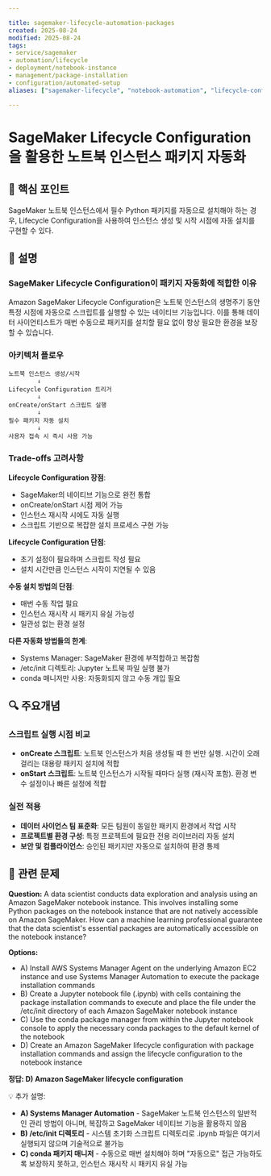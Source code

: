 ```yaml
---

title: sagemaker-lifecycle-automation-packages
created: 2025-08-24
modified: 2025-08-24
tags:
- service/sagemaker
- automation/lifecycle
- deployment/notebook-instance
- management/package-installation
- configuration/automated-setup
aliases: ["sagemaker-lifecycle", "notebook-automation", "lifecycle-config"]

---
```


# SageMaker Lifecycle Configuration을 활용한 노트북 인스턴스 패키지 자동화

## 🎯 핵심 포인트

SageMaker 노트북 인스턴스에서 필수 Python 패키지를 자동으로 설치해야 하는 경우, Lifecycle Configuration을 사용하여 인스턴스 생성 및 시작 시점에 자동 설치를 구현할 수 있다.

## 📝 설명

### SageMaker Lifecycle Configuration이 패키지 자동화에 적합한 이유

Amazon SageMaker Lifecycle Configuration은 노트북 인스턴스의 생명주기 동안 특정 시점에 자동으로 스크립트를 실행할 수 있는 네이티브 기능입니다. 이를 통해 데이터 사이언티스트가 매번 수동으로 패키지를 설치할 필요 없이 항상 필요한 환경을 보장할 수 있습니다.

### 아키텍처 플로우

```
노트북 인스턴스 생성/시작
        ↓
Lifecycle Configuration 트리거
        ↓
onCreate/onStart 스크립트 실행
        ↓
필수 패키지 자동 설치
        ↓
사용자 접속 시 즉시 사용 가능
```

### Trade-offs 고려사항

**Lifecycle Configuration 장점**:
- SageMaker의 네이티브 기능으로 완전 통합
- onCreate/onStart 시점 제어 가능
- 인스턴스 재시작 시에도 자동 실행
- 스크립트 기반으로 복잡한 설치 프로세스 구현 가능

**Lifecycle Configuration 단점**:
- 초기 설정이 필요하며 스크립트 작성 필요
- 설치 시간만큼 인스턴스 시작이 지연될 수 있음

**수동 설치 방법의 단점**:
- 매번 수동 작업 필요
- 인스턴스 재시작 시 패키지 유실 가능성
- 일관성 없는 환경 설정

**다른 자동화 방법들의 한계**:
- Systems Manager: SageMaker 환경에 부적합하고 복잡함
- /etc/init 디렉토리: Jupyter 노트북 파일 실행 불가
- conda 매니저만 사용: 자동화되지 않고 수동 개입 필요

## 🔍 주요개념

### 스크립트 실행 시점 비교

- **onCreate 스크립트**: 노트북 인스턴스가 처음 생성될 때 한 번만 실행. 시간이 오래 걸리는 대용량 패키지 설치에 적합
- **onStart 스크립트**: 노트북 인스턴스가 시작될 때마다 실행 (재시작 포함). 환경 변수 설정이나 빠른 설정에 적합

### 실전 적용

- **데이터 사이언스 팀 표준화**: 모든 팀원이 동일한 패키지 환경에서 작업 시작
- **프로젝트별 환경 구성**: 특정 프로젝트에 필요한 전용 라이브러리 자동 설치
- **보안 및 컴플라이언스**: 승인된 패키지만 자동으로 설치하여 환경 통제

## 📝 관련 문제

**Question:** A data scientist conducts data exploration and analysis using an Amazon SageMaker notebook instance. This involves installing some Python packages on the notebook instance that are not natively accessible on Amazon SageMaker. How can a machine learning professional guarantee that the data scientist's essential packages are automatically accessible on the notebook instance?

**Options:**

- A) Install AWS Systems Manager Agent on the underlying Amazon EC2 instance and use Systems Manager Automation to execute the package installation commands
- B) Create a Jupyter notebook file (.ipynb) with cells containing the package installation commands to execute and place the file under the /etc/init directory of each Amazon SageMaker notebook instance
- C) Use the conda package manager from within the Jupyter notebook console to apply the necessary conda packages to the default kernel of the notebook
- D) Create an Amazon SageMaker lifecycle configuration with package installation commands and assign the lifecycle configuration to the notebook instance

**정답: D) Amazon SageMaker lifecycle configuration**

💡 추가 설명:

- **A) Systems Manager Automation** - SageMaker 노트북 인스턴스의 일반적인 관리 방법이 아니며, 복잡하고 SageMaker 네이티브 기능을 활용하지 않음
- **B) /etc/init 디렉토리** - 시스템 초기화 스크립트 디렉토리로 .ipynb 파일은 여기서 실행되지 않으며 기술적으로 불가능
- **C) conda 패키지 매니저** - 수동으로 매번 설치해야 하며 "자동으로" 접근 가능하도록 보장하지 못하고, 인스턴스 재시작 시 패키지 유실 가능